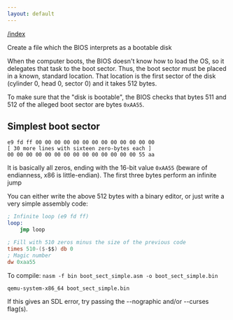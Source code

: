 ```yaml
---
layout: default
---
```


[/index](../bios.md)

Create a file which the BIOS interprets as a bootable disk

When the computer boots, the BIOS doesn't know how to load the OS, so it
delegates that task to the boot sector. Thus, the boot sector must be
placed in a known, standard location. That location is the first sector
of the disk (cylinder 0, head 0, sector 0) and it takes 512 bytes.

To make sure that the "disk is bootable", the BIOS checks that bytes
511 and 512 of the alleged boot sector are bytes `0xAA55`.

Simplest boot sector
--------------------

```
e9 fd ff 00 00 00 00 00 00 00 00 00 00 00 00 00
[ 30 more lines with sixteen zero-bytes each ]
00 00 00 00 00 00 00 00 00 00 00 00 00 00 55 aa
```

It is basically all zeros, ending with the 16-bit value
`0xAA55` (beware of endianness, x86 is little-endian). 
The first three bytes perform an infinite jump

You can either write the above 512 bytes
with a binary editor, or just write a very
simple assembly code:

```nasm
; Infinite loop (e9 fd ff)
loop:
    jmp loop 

; Fill with 510 zeros minus the size of the previous code
times 510-($-$$) db 0
; Magic number
dw 0xaa55 
```

To compile:
`nasm -f bin boot_sect_simple.asm -o boot_sect_simple.bin`

`qemu-system-x86_64 boot_sect_simple.bin` 

If this gives an SDL error, try passing the --nographic and/or --curses flag(s).

